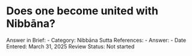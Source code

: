 # Does one become united with Nibbāna?

Answer in Brief: -
 Category: Nibbāna
Sutta References: -
Answer: -
Date Entered: March 31, 2025
Review Status: Not started